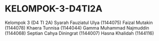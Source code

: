 # KELOMPOK-3-D4TI2A
Kelompok 3 (D4 TI 2A)
Syarah Fauziatul Ulya (1144075) 
Faizal Mutakin (1144078)
Khaera Tunnisa (1144044)
Gamma Muhammad Najmuddin (1144068)
Septian Cahya Diningrat (1144007)
Hasna Khalidah (1144116)
